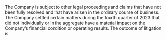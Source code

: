 The  Company  is  subject  to  other  legal  proceedings  and  claims  that  have  not  been  fully  resolved  and  that  have  arisen  in  the
ordinary course of business. The Company settled certain matters during the fourth quarter of 2023 that did not individually or in
the  aggregate  have  a  material  impact  on  the  Company’s  financial  condition  or  operating  results.  The  outcome  of  litigation  is